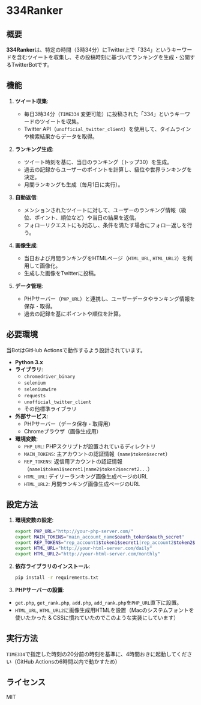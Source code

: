 # 334Ranker

## 概要
**334Ranker**は、特定の時間（3時34分）にTwitter上で「334」というキーワードを含むツイートを収集し、その投稿時刻に基づいてランキングを生成・公開するTwitterBotです。

## 機能
1. **ツイート収集**:
   - 毎日3時34分（`TIME334` 変更可能）に投稿された「334」というキーワードのツイートを収集。
   - Twitter API（`unofficial_twitter_client`）を使用して、タイムラインや検索結果からデータを取得。

2. **ランキング生成**:
   - ツイート時刻を基に、当日のランキング（トップ30）を生成。
   - 過去の記録からユーザーのポイントを計算し、級位や世界ランキングを決定。
   - 月間ランキングも生成（毎月1日に実行）。

3. **自動返信**:
   - メンションされたツイートに対して、ユーザーのランキング情報（級位、ポイント、順位など）や当日の結果を返信。
   - フォローリクエストにも対応し、条件を満たす場合にフォロー返しを行う。

4. **画像生成**:
   - 当日および月間ランキングをHTMLページ（`HTML_URL`, `HTML_URL2`）を利用して画像化。
   - 生成した画像をTwitterに投稿。

5. **データ管理**:
   - PHPサーバー（`PHP_URL`）と連携し、ユーザーデータやランキング情報を保存・取得。
   - 過去の記録を基にポイントや順位を計算。

## 必要環境
当BotはGitHub Actionsで動作するよう設計されています。

- **Python 3.x**
- **ライブラリ**:
  - `chromedriver_binary`
  - `selenium`
  - `seleniumwire`
  - `requests`
  - `unofficial_twitter_client`
  - その他標準ライブラリ
- **外部サービス**:
  - PHPサーバー（データ保存・取得用）
  - Chromeブラウザ（画像生成用）
- **環境変数**:
  - `PHP_URL`: PHPスクリプトが設置されているディレクトリ
  - `MAIN_TOKENS`: 主アカウントの認証情報（`name$token$secret`）
  - `REP_TOKENS`: 返信用アカウントの認証情報（`name1$token1$secret1|name2$token2$secret2...`）
  - `HTML_URL`: デイリーランキング画像生成ページのURL
  - `HTML_URL2`: 月間ランキング画像生成ページのURL

## 設定方法
1. **環境変数の設定**:
   ```bash
   export PHP_URL="http://your-php-server.com/"
   export MAIN_TOKENS="main_account_name$oauth_token$oauth_secret"
   export REP_TOKENS="rep_account1$token1$secret1|rep_account2$token2$secret2"
   export HTML_URL="http://your-html-server.com/daily"
   export HTML_URL2="http://your-html-server.com/monthly"

2. **依存ライブラリのインストール**:
   ```bash
   pip install -r requirements.txt

3. **PHPサーバーの設置**:
  - `get.php`, `get_rank.php`, `add.php`, `add_rank.php`を`PHP_URL`直下に設置。
  - `HTML_URL`, `HTML_URL2`に画像生成用HTMLを設置（Macのシステムフォントを使いたかった & CSSに慣れていたのでこのような実装にしています）

## 実行方法
`TIME334`で指定した時刻の20分前の時刻を基準に、4時間おきに起動してください（GitHub Actionsの6時間以内で動かすため）

## ライセンス

MIT